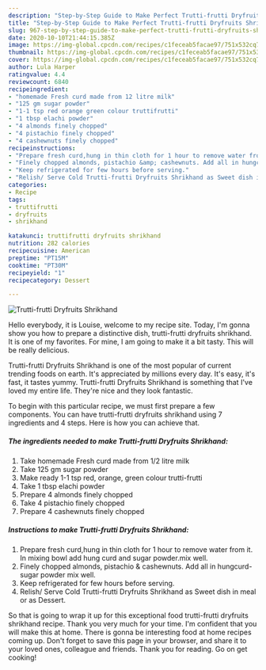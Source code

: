 ```yaml
---
description: "Step-by-Step Guide to Make Perfect Trutti-frutti Dryfruits Shrikhand"
title: "Step-by-Step Guide to Make Perfect Trutti-frutti Dryfruits Shrikhand"
slug: 967-step-by-step-guide-to-make-perfect-trutti-frutti-dryfruits-shrikhand
date: 2020-10-10T21:44:15.385Z
image: https://img-global.cpcdn.com/recipes/c1feceab5facae97/751x532cq70/trutti-frutti-dryfruits-shrikhand-recipe-main-photo.jpg
thumbnail: https://img-global.cpcdn.com/recipes/c1feceab5facae97/751x532cq70/trutti-frutti-dryfruits-shrikhand-recipe-main-photo.jpg
cover: https://img-global.cpcdn.com/recipes/c1feceab5facae97/751x532cq70/trutti-frutti-dryfruits-shrikhand-recipe-main-photo.jpg
author: Lula Harper
ratingvalue: 4.4
reviewcount: 6840
recipeingredient:
- "homemade Fresh curd made from 12 litre milk"
- "125 gm sugar powder"
- "1-1 tsp red orange green colour truttifrutti"
- "1 tbsp elachi powder"
- "4 almonds finely chopped"
- "4 pistachio finely chopped"
- "4 cashewnuts finely chopped"
recipeinstructions:
- "Prepare fresh curd,hung in thin cloth for 1 hour to remove water from it. In mixing bowl add hung curd and sugar powder.mix well."
- "Finely chopped almonds, pistachio &amp; cashewnuts. Add all in hungcurd- sugar powder mix well."
- "Keep refrigerated for few hours before serving."
- "Relish/ Serve Cold Trutti-frutti Dryfruits Shrikhand as Sweet dish in meal or as Dessert."
categories:
- Recipe
tags:
- truttifrutti
- dryfruits
- shrikhand

katakunci: truttifrutti dryfruits shrikhand 
nutrition: 282 calories
recipecuisine: American
preptime: "PT15M"
cooktime: "PT30M"
recipeyield: "1"
recipecategory: Dessert

---
```



![Trutti-frutti Dryfruits Shrikhand](https://img-global.cpcdn.com/recipes/c1feceab5facae97/751x532cq70/trutti-frutti-dryfruits-shrikhand-recipe-main-photo.jpg)

Hello everybody, it is Louise, welcome to my recipe site. Today, I'm gonna show you how to prepare a distinctive dish, trutti-frutti dryfruits shrikhand. It is one of my favorites. For mine, I am going to make it a bit tasty. This will be really delicious.



Trutti-frutti Dryfruits Shrikhand is one of the most popular of current trending foods on earth. It's appreciated by millions every day. It's easy, it's fast, it tastes yummy. Trutti-frutti Dryfruits Shrikhand is something that I've loved my entire life. They're nice and they look fantastic.


To begin with this particular recipe, we must first prepare a few components. You can have trutti-frutti dryfruits shrikhand using 7 ingredients and 4 steps. Here is how you can achieve that.

<!--inarticleads1-->

##### The ingredients needed to make Trutti-frutti Dryfruits Shrikhand:

1. Take homemade Fresh curd made from 1/2 litre milk
1. Take 125 gm sugar powder
1. Make ready 1-1 tsp red, orange, green colour trutti-frutti
1. Take 1 tbsp elachi powder
1. Prepare 4 almonds finely chopped
1. Take 4 pistachio finely chopped
1. Prepare 4 cashewnuts finely chopped




<!--inarticleads2-->

##### Instructions to make Trutti-frutti Dryfruits Shrikhand:

1. Prepare fresh curd,hung in thin cloth for 1 hour to remove water from it. In mixing bowl add hung curd and sugar powder.mix well.
1. Finely chopped almonds, pistachio &amp; cashewnuts. Add all in hungcurd- sugar powder mix well.
1. Keep refrigerated for few hours before serving.
1. Relish/ Serve Cold Trutti-frutti Dryfruits Shrikhand as Sweet dish in meal or as Dessert.




So that is going to wrap it up for this exceptional food trutti-frutti dryfruits shrikhand recipe. Thank you very much for your time. I'm confident that you will make this at home. There is gonna be interesting food at home recipes coming up. Don't forget to save this page in your browser, and share it to your loved ones, colleague and friends. Thank you for reading. Go on get cooking!
